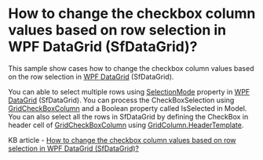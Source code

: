 # How to change the checkbox column values based on row selection in WPF DataGrid (SfDataGrid)?

This sample show cases how to change the checkbox column values based on the row selection in [WPF DataGrid](https://www.syncfusion.com/wpf-controls/datagrid) (SfDataGrid).

You can able to select multiple rows using [SelectionMode](https://help.syncfusion.com/cr/wpf/Syncfusion.UI.Xaml.Grid.SfGridBase.html#Syncfusion_UI_Xaml_Grid_SfGridBase_SelectionMode) property in [WPF DataGrid](https://www.syncfusion.com/wpf-controls/datagrid) (SfDataGrid). You can process the CheckBoxSelection using [GridCheckBoxColumn](https://help.syncfusion.com/cr/wpf/Syncfusion.UI.Xaml.Grid.GridCheckBoxColumn.html) and a Boolean property called IsSelected in Model. You can also select all the rows in SfDataGrid by defining the CheckBox in header cell of [GridCheckBoxColumn](https://help.syncfusion.com/cr/wpf/Syncfusion.UI.Xaml.Grid.GridCheckBoxColumn.html) using [GridColumn.HeaderTemplate](https://help.syncfusion.com/cr/wpf/Syncfusion.UI.Xaml.Grid.GridColumnBase.html#Syncfusion_UI_Xaml_Grid_GridColumnBase_HeaderTemplate).

KB article - [How to change the checkbox column values based on row selection in WPF DataGrid (SfDataGrid)?](https://www.syncfusion.com/kb/6710/how-to-change-the-checkboxcolumn-values-based-on-row-selection-in-wpf-datagrid-sfdatagrid)
